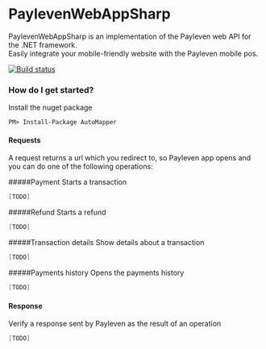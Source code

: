 # PaylevenWebAppSharp
PaylevenWebAppSharp is an implementation of the Payleven web API for the .NET framework.<br />
Easily integrate your mobile-friendly website with the Payleven mobile pos.

[![Build status](https://ci.appveyor.com/api/projects/status/a362pwpp7k3onyah?svg=true)](https://ci.appveyor.com/project/petrhaus/paylevenwebappsharp)

### How do I get started?

Install the nuget package

    PM> Install-Package AutoMapper

#### Requests
A request returns a url which you redirect to, so Payleven app opens and you can do one of the following operations:

#####Payment
Starts a transaction

```csharp
[TODO]
```

#####Refund
Starts a refund

```csharp
[TODO]
```

#####Transaction details
Show details about a transaction

```csharp
[TODO]
```

#####Payments history
Opens the payments history

```csharp
[TODO]
```

#### Response
Verify a response sent by Payleven as the result of an operation

```csharp
[TODO]
```
